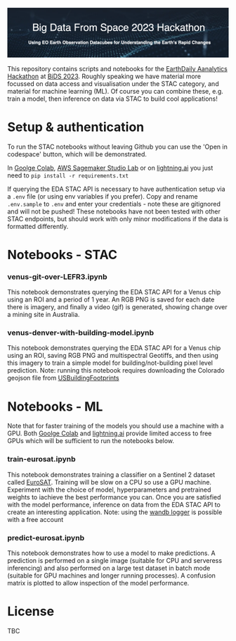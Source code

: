 <div align="center">
  <p>
    <a href="https://pages.earthdaily.com/hackathon">
        <img src="banner.png" width="700">
    </a>
</p>
</div>

This repository contains scripts and notebooks for the [EarthDaily Aanalytics Hackathon](https://pages.earthdaily.com/hackathon) at [BiDS 2023](https://www.bigdatafromspace2023.org/). Roughly speaking we have material more focussed on data access and visualisation under the STAC category, and material for machine learning (ML). Of course you can combine these, e.g. train a model, then inference on data via STAC to build cool applications!

# Setup & authentication
To run the STAC notebooks without leaving Github you can use the 'Open in codespace' button, which will be demonstrated.

In [Goolge Colab](https://research.google.com/colaboratory/), [AWS Sagemaker Studio Lab](https://studiolab.sagemaker.aws/) or on [lightning.ai](https://lightning.ai/) you just need to `pip install -r requirements.txt`

If querying the EDA STAC API is necessary to have authentication setup via a `.env` file (or using env variables if you prefer). Copy and rename `.env.sample` to `.env` and enter your credentials - note these are gitignored and will not be pushed! These notebooks have not been tested with other STAC endpoints, but should work with only minor modifications if the data is formatted differently.

# Notebooks - STAC
### venus-git-over-LEFR3.ipynb
This notebook demonstrates querying the EDA STAC API for a Venus chip using an ROI and a period of 1 year. An RGB PNG is saved for each date there is imagery, and finally a video (gif) is generated, showing change over a mining site in Australia.

### venus-denver-with-building-model.ipynb
This notebook demonstrates querying the EDA STAC API for a Venus chip using an ROI, saving RGB PNG and multispectral Geotiffs, and then using this imagery to train a simple model for building/not-building pixel level prediction. Note: running this notebook requires downloading the Colorado geojson file from [USBuildingFootprints](https://github.com/microsoft/USBuildingFootprints)

# Notebooks - ML
Note that for faster training of the models you should use a machine with a GPU. Both [Goolge Colab](https://research.google.com/colaboratory/) and [lightning.ai](https://lightning.ai/) provide limited access to free GPUs which will be sufficient to run the notebooks below.


### train-eurosat.ipynb
This notebook demonstrates training a classifier on a Sentinel 2 dataset called [EuroSAT](https://github.com/phelber/EuroSAT). Training will be slow on a CPU so use a GPU machine. Experiment with the choice of model, hyperparameters and pretrained weights to iachieve the best performance you can. Once you are satisfied with the model performance, inference on data from the EDA STAC API to create an interesting application. Note: using the [wandb logger](https://wandb.ai/) is possible with a free account

### predict-eurosat.ipynb
This notebook demonstrates how to use a model to make predictions. A prediction is performed on a single image (suitable for CPU and serveress inferencing) and also performed on a large test dataset in batch mode (suitable for GPU machines and longer running processes). A confusion matrix is plotted to allow inspection of the model performance.

# License
TBC

